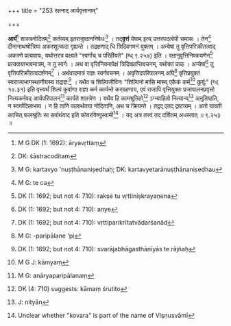 +++
title = "253 रक्षनाद् आर्यवृत्तानाम्"

+++


**आर्यं**[^६३६] शास्त्रनोदितम्[^६३७] कर्तव्यम् इतरानुष्ठाननिषेधः[^६३८] । तद्**वृत्तं** येषाम् इत्य् उत्तरपदलोपी समासः । तेन[^६३९] दीनानाथश्रोत्रिया अकरशुल्कदा गृह्यन्ते । तद्रक्षणाद् धि त्रिदिवगमनं युक्तम् । अन्येषां तु वृत्तिपरिक्रीतत्वाद् अकरणे प्रत्यवायः, यथोत्तरत्र वक्ष्यते "स्वर्गाच् च परिहीयते" (म्ध् ९.२५४) इति । रक्षानुवृत्तिनिष्क्रयणेन[^६४०] प्रत्यवायाभावमात्रम्, न तु स्वर्गः । अथ वा वृत्तिनियमापेक्षं त्रिदिवप्राप्तिवचनम्, यथोक्तं प्राक् । अन्येषां[^६४१] तु वृत्तिपरिक्रीतत्वदर्शनम्[^६४२] । अर्थवादमात्रं राज्ञः स्वर्गवचनम् । अवृत्तिदपरिपालनम् अपि[^६४३] वृत्तिप्रयुक्तं स्वराज्यभागस्थानीयस्य तद्राज्ञः[^६४४] । यथैव च शिल्पिजीविनः "शिल्पिनो मासि मास्य् एकैकं कर्म[^६४५] कुर्युः" (ग्ध् १०.३१) इति वृत्त्यर्थं शिल्पं कुर्वाणा राज्ञा कर्म कार्यन्ते करग्रहणाय, एवं राजापि वृत्तियुक्तः प्रजापालनप्रवृत्तो नित्यकर्मवद् आर्यपरिपालनं[^६४६] कार्यते शास्त्रेण । यथैव हि कामश्रुतितो[^६४७] ऽग्न्याहितो नित्यान्य्[^६४८] अनुतिष्ठति, न स्वर्गादिलाभाय । न हि तानि फलार्थतया नोदितानि, अथ च क्रियन्ते । तद्वद् एतद् द्रष्टव्यम् । अतो यावती काचित् फलश्रुतिः सा सर्वार्थवाद इति कोवरविष्णुस्वामी[^६४९] । यद् अत्र तत्त्वं तद् दर्शितम् अधस्तात् ॥ ९.२५३ ॥


[^६४९]:
     Unclear whether "kovara" is part of the name of Viṣṇusvāmī


[^६४८]:
     J: nityān


[^६४७]:
     DK (4: 710) suggests: kāmaṃ śrutito


[^६४६]:
     M G: anāryaparipālanaṃ


[^६४५]:
     M G J: kāmyaṃ


[^६४४]:
     DK (1: 1692; but not 4: 710): svarājabhāgasthānīyās te rājñaḥ 


[^६४३]:
     M G: -paripālane 'pi


[^६४२]:
     DK (1: 1692; but not 4: 710): vṛttiparikrītatvādarśanād


[^६४१]:
     DK (1: 1692; but not 4: 710): anye


[^६४०]:
     DK (1: 1692; but not 4: 710): rakṣe tu vṛttiniṣkrayaṇena


[^६३९]:
     M G: te ca


[^६३८]:
     M G: kartavyo 'nuṣṭhānaniṣedhaḥ; DK: kartavyetarānuṣṭhānaniṣedhau


[^६३७]:
     DK: śāstracoditam


[^६३६]:
     M G DK (1: 1692): āryavṛttaṃ
